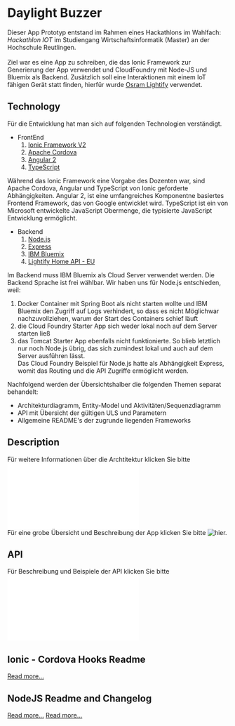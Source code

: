 # Daylight Buzzer
Dieser App Prototyp entstand im Rahmen eines Hackathlons im Wahlfach: <i>Hackathlon IOT</i> im Studiengang Wirtschaftsinformatik (Master) an der Hochschule Reutlingen.<br/><br/>
Ziel war es eine App zu schreiben, die das Ionic Framework zur Generierung der App verwendet und CloudFoundry mit Node-JS und Bluemix als Backend. Zusätzlich soll eine Interaktionen mit einem IoT fähigen Gerät statt finden, hierfür wurde [Osram Lightify](https://www.osram.de/osram_de/produkte/led-technologie/lightify/lightify-home/index.jsp) verwendet.<br/>

## Technology
Für die Entwicklung hat man sich auf folgenden Technologien verständigt.
* FrontEnd
  1. [Ionic Framework V2](https://ionicframework.com/docs/v2/getting-started/)
  2. [Apache Cordova](https://cordova.apache.org/)
  3. [Angular 2](https://angular.io/)
  4. [TypeScript](http://www.typescriptlang.org/)

Während das Ionic Framework eine Vorgabe des Dozenten war, sind Apache Cordova, Angular und TypeScript von Ionic geforderte Abhängigkeiten.
Angular 2, ist eine umfangreiches Komponentne basiertes Frontend Framework, das von Google entwicklet wird.
TypeScript ist ein von Microsoft entwickelte JavaScript Obermenge, die typisierte JavaScript Entwicklung ermöglicht.

* Backend
  1. [Node.js](https://nodejs.org)
  2. [Express](http://expressjs.com/de/)
  3. [IBM Bluemix](https://console.ng.bluemix.net/catalog/starters/sdk-for-nodejs/)
  4. [Lightify Home API - EU](https://eu.lightify-api.org/)

Im Backend muss IBM Bluemix als Cloud Server verwendet werden. Die Backend Sprache ist frei wählbar. Wir haben uns für Node.js entschieden, weil: 
1. Docker Container mit Spring Boot als nicht starten wollte und IBM Bluemix den Zugriff auf Logs verhindert, so dass es nicht Möglichwar nachzuvollziehen, warum der Start des Containers schief läuft
2. die Cloud Foundry Starter App sich weder lokal noch auf dem Server starten ließ
3. das Tomcat Starter App ebenfalls nicht funktionierte.
So blieb letztlich nur noch Node.js übrig, das sich zumindest lokal und auch auf dem Server ausführen lässt. <br/>
Das Cloud Foundry Beispiel für Node.js hatte als Abhängigkeit Express, womit das Routing und die API Zugriffe ermöglicht werden.

Nachfolgend werden der Übersichtshalber die folgenden Themen separat behandelt:
* Architekturdiagramm, Entity-Model und Aktivitäten/Sequenzdiagramm
* API mit Übersicht der gültigen ULS und Parametern
* Allgemeine README's der zugrunde liegenden Frameworks

## Description
Für weitere Informationen über die Archtitektur klicken Sie bitte ![hier.](docs/DESCRIPTION.md "Diagramme")<br/>
Für eine grobe Übersicht und Beschreibung der App klicken Sie bitte ![hier.]()<br/>


## API
Für Beschreibung und Beispiele der API klicken Sie bitte ![hier.](docs/API.md)


## Ionic - Cordova Hooks Readme
[Read more...](frontend/DaylightBuzzer/hooks/README.md)

## NodeJS Readme and Changelog
[Read more...](backend/DayLightBuzzer/README.md)
[Read more...](backend/DayLightBuzzer/CHANGELOG.md)
